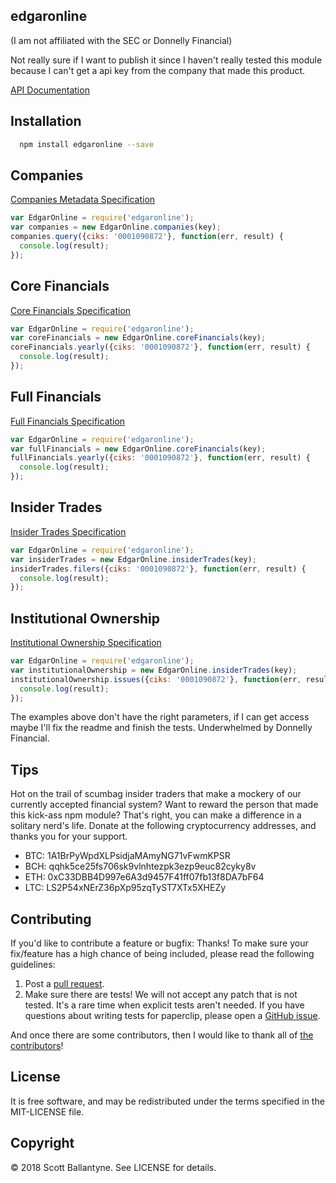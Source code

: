 edgaronline
------------

(I am not affiliated with the SEC or Donnelly Financial) 

Not really sure if I want to publish it since I haven't really tested this module because I can't get a api key from the company that made this product.

[API Documentation](http://developer.edgar-online.com/docs)

## Installation
```bash
  npm install edgaronline --save
```

## Companies

[Companies Metadata Specification](http://developer.edgar-online.com/docs/companies)

```javascript
var EdgarOnline = require('edgaronline');
var companies = new EdgarOnline.companies(key);
companies.query({ciks: '0001090872'}, function(err, result) {
  console.log(result);
});
```

## Core Financials

[Core Financials Specification](http://developer.edgar-online.com/docs/core_financials)

```javascript
var EdgarOnline = require('edgaronline');
var coreFinancials = new EdgarOnline.coreFinancials(key);
coreFinancials.yearly({ciks: '0001090872'}, function(err, result) {
  console.log(result);
});

```

## Full Financials

[Full Financials Specification](http://developer.edgar-online.com/docs/full_financials)

```javascript
var EdgarOnline = require('edgaronline');
var fullFinancials = new EdgarOnline.coreFinancials(key);
fullFinancials.yearly({ciks: '0001090872'}, function(err, result) {
  console.log(result);
});
```

## Insider Trades

[Insider Trades Specification](http://developer.edgar-online.com/docs/insider_trades)

```javascript
var EdgarOnline = require('edgaronline');
var insiderTrades = new EdgarOnline.insiderTrades(key);
insiderTrades.filers({ciks: '0001090872'}, function(err, result) {
  console.log(result);
});
```

## Institutional Ownership

[Institutional Ownership Specification](http://developer.edgar-online.com/docs/institutional_ownership)

```javascript
var EdgarOnline = require('edgaronline');
var institutionalOwnership = new EdgarOnline.insiderTrades(key);
institutionalOwnership.issues({ciks: '0001090872'}, function(err, result) {
  console.log(result);
});
```

The examples above don't have the right parameters, if I can get access maybe I'll fix the readme and finish the tests.  Underwhelmed by Donnelly Financial.

Tips
------------

Hot on the trail of scumbag insider traders that make a mockery of our currently accepted financial system?  Want to reward the person that made this kick-ass npm module?  That's right, you can make a difference in a solitary nerd's life.  Donate at the following cryptocurrency addresses, and thanks you for your support.  

* BTC: 1A1BrPyWpdXLPsidjaMAmyNG71vFwmKPSR
* BCH: qqhk5ce25fs706sk9vlnhtezpk3ezp9euc82cyky8v
* ETH: 0xC33DBB4D997e6A3d9457F41ff07fb13f8DA7bF64
* LTC: LS2P54xNErZ36pXp95zqTyST7XTx5XHEZy

Contributing
------------

If you'd like to contribute a feature or bugfix: Thanks! To make sure your fix/feature has a high chance of being included, please read the following guidelines:

1. Post a [pull request](https://github.com/ballantyne/edgaronline/compare/).
2. Make sure there are tests! We will not accept any patch that is not tested.
   It's a rare time when explicit tests aren't needed. If you have questions
   about writing tests for paperclip, please open a
   [GitHub issue](https://github.com/ballantyne/edgaronline/issues/new).


And once there are some contributors, then I would like to thank all of [the contributors](https://github.com/ballantyne/edgaronline/graphs/contributors)!

License
-------

It is free software, and may be redistributed under the terms specified in the MIT-LICENSE file.

Copyright
-------
© 2018 Scott Ballantyne. See LICENSE for details.

